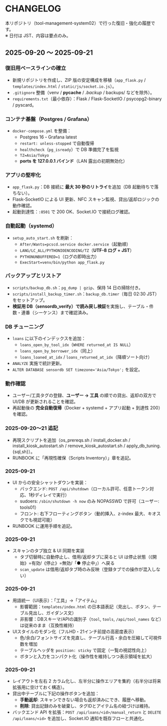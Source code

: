 # CHANGELOG

本リポジトリ（tool-management-system02）で行った復旧・強化の履歴です。  
※ 日付は JST、内容は要点のみ。

## 2025-09-20 〜 2025-09-21

### 復旧用ベースラインの確立
- 新規リポジトリを作成し、ZIP 版の安定構成を移植（`app_flask.py` / `templates/index.html` / `static/js/socket.io.js`）。
- `.gitignore` 整備（venv / __pycache__ / *.backup* / backups/ などを除外）。
- `requirements.txt`（最小依存）：Flask / Flask-SocketIO / psycopg2-binary / pyscard。

### コンテナ基盤（Postgres / Grafana）
- `docker-compose.yml` を整備：
  - Postgres 16・Grafana latest
  - `restart: unless-stopped` で自動復帰
  - `healthcheck`（`pg_isready`）で DB 準備完了を監視
  - `TZ=Asia/Tokyo`
  - **ports を 127.0.0.1 バインド**（LAN 露出の初期無効化）

### アプリの堅牢化
- `app_flask.py`：DB 接続に **最大 30 秒のリトライ**を追加（DB 起動待ちで落ちない）。
- Flask-SocketIO による UI 更新、NFC スキャン監視、貸出/返却ロジックの動作確認。
- 起動到達性：`:8501` で 200 OK、Socket.IO で接続ログ確認。

### 自動起動（systemd）
- `setup_auto_start.sh` を刷新：
  - `After/Wants=pcscd.service docker.service`（起動順）
  - `LANG/LC_ALL/PYTHONIOENCODING/TZ`（**UTF-8 ログ + JST**）
  - `PYTHONUNBUFFERED=1`（ログの即時出力）
  - `ExecStart=venv/bin/python app_flask.py`

### バックアップとリストア
- `scripts/backup_db.sh`：`pg_dump | gzip`、保持 14 日の掃除付き。
- `scripts/install_backup_timer.sh`：`backup_db.timer`（毎日 02:30 JST）をセットアップ。
- **検証用 DB（sensordb_verify）で読み戻し検証**を実施し、テーブル・件数・連番（シーケンス）まで確認済み。

### DB チューニング
- `loans` に以下のインデックスを追加：
  - `loans_open_by_tool_idx`（`WHERE returned_at IS NULL`）
  - `loans_open_by_borrower_idx`（同上）
  - `loans_loaned_at_idx` / `loans_returned_at_idx`（降順ソート向け）
- `ANALYZE` 実施で統計更新。
- `ALTER DATABASE sensordb SET timezone='Asia/Tokyo';` を設定。

### 動作確認
- ユーザー/工具タグの登録、**ユーザー → 工具** の順での貸出、返却の双方で UI/DB が更新されることを確認。
- 再起動後の **完全自動復帰**（Docker + systemd + アプリ起動 + 到達性 200）を確認。

### 2025-09-20〜21 追記
- 再現スクリプトを追加（os_prereqs.sh / install_docker.sh / install_kiosk_autostart.sh / remove_kiosk_autostart.sh / apply_db_tuning.{sql,sh}）。
- RUNBOOK に「再現性確保（Scripts Inventory）」章を追記。

### 2025-09-21
- UI からの安全シャットダウンを実装：
  - バックエンド: `POST /api/shutdown`（ローカル許可、任意トークン対応、1秒ディレイで実行）
  - sudoers: `/sbin/shutdown -h now` のみ NOPASSWD で許可（ユーザー: tools01）
  - フロント: 右下フローティングボタン（動的挿入、z-index 最大、キオスクでも視認可能）
- RUNBOOK に運用手順を追記。

### 2025-09-21
- スキャンのタブ独立 & UI 同期を実装
  - タブ切替時に自動停止し、借用/返却タブに戻ると UI は停止状態（《開始》=有効/《停止》=無効/「● 停止中」）へ戻る
  - `scan_update` は借用/返却タブ時のみ反映（登録タブでの操作が混入しない）

### 2025-09-21
- 用語統一（UI表示）：「工具」→「アイテム」
  - 影響範囲：`templates/index.html` の日本語表記（見出し、ボタン、テーブル見出し、ガイダンス文）
  - 非影響：DBスキーマ/APIの識別子（`tool`, `tools`, `/api/tool_names` など）は従来のまま（互換性維持）
- UIスタイルのモダン化（フルHD・21インチ前提の高密度表示）
  - 色/余白/フォントサイズを見直し、テーブル行高・余白を圧縮して可視件数を増加
  - テーブルヘッダを `position: sticky` で固定（一覧の視認性向上）
  - ボタンと入力をコンパクト化（操作性を維持しつつ表示領域を拡大）

### 2025-09-21
- レイアウトを左右 2 カラム化し、左半分に操作エリアを集約（右半分は将来拡張用に空けておく構造）。
- 貸出中テーブルに下記の操作ボタンを追加：
  - **手動返却**: スキャンできない場合も返却済みにでき、履歴へ移動。
  - **削除**: 貸出記録のみを破棄し、タグIDとアイテム名の紐づけは維持。
- バックエンド API を拡張：`POST /api/loans/<id>/manual_return` と `DELETE /api/loans/<id>` を追加し、Socket.IO 通知を既存フローと共通化。
